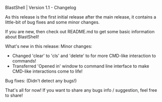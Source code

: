 BlastShell | Version 1.1 - Changelog

As this release is the first initial release after the main release, it contains a little-bit of bug fixes and some minor changes.

If you are new, then check out README.md to get some basic information about BlastShell!

What's new in this release:
Minor changes:
<ul>
<li>
Changed 'clear' to 'cls' and 'delete' to for more CMD-like interaction to commands!
</li>
<li>
Transferred 'Opened in' window to command line interface to make CMD-like interactions come to life!</li>
</ul>

Bug fixes: (Didn't detect any bugs!)

That's all for now! If you want to share any bugs info / suggestion, feel free to share!
